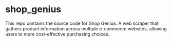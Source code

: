 # shop_genius
This repo contains the source code for Shop Genius: A web scraper that gathers product information across multiple e-commerce websites, allowing users to more cost-effective purchasing choices.
